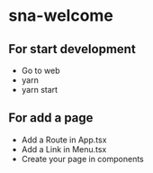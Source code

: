 # sna-welcome

## For start development

- Go to web
- yarn
- yarn start

## For add a page

- Add a Route in App.tsx
- Add a Link in Menu.tsx
- Create your page in components
